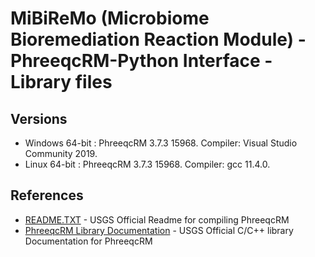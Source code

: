 # MiBiReMo (Microbiome Bioremediation Reaction Module) - PhreeqcRM-Python Interface - Library files

## Versions
- Windows 64-bit : PhreeqcRM 3.7.3 15968. Compiler: Visual Studio Community 2019.
- Linux 64-bit : PhreeqcRM 3.7.3 15968. Compiler: gcc 11.4.0.



## References
- [README.TXT](https://water.usgs.gov/water-resources/software/PHREEQC/PhreeqcRM_ReadMe.txt) - USGS Official Readme for compiling PhreeqcRM
- [PhreeqcRM Library Documentation](
https://water.usgs.gov/water-resources/software/PHREEQC/documentation/phreeqcrm-html/index.html) - USGS Official C/C++ library Documentation for PhreeqcRM
